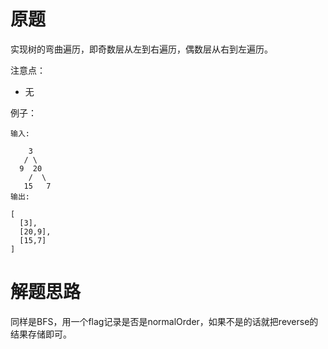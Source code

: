 # 原题
实现树的弯曲遍历，即奇数层从左到右遍历，偶数层从右到左遍历。

注意点：

  - 无

例子：
```
输入:

    3
   / \
  9  20
    /  \
   15   7
输出:

[
  [3],
  [20,9],
  [15,7]
]
```

# 解题思路
同样是BFS，用一个flag记录是否是normalOrder，如果不是的话就把reverse的结果存储即可。
